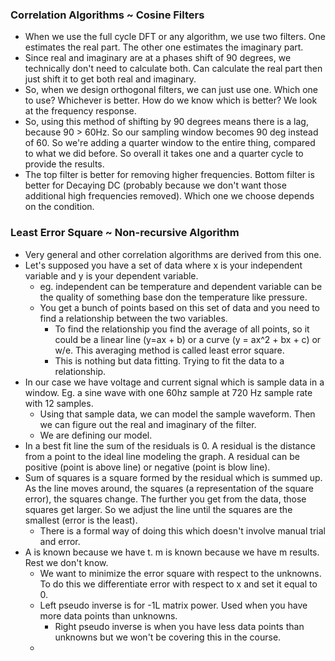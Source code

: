 ### Correlation Algorithms ~ Cosine Filters
- When we use the full cycle DFT or any algorithm, we use two filters. One estimates the real part. The other one estimates the imaginary part.
- Since real and imaginary are at a phases shift of 90 degrees, we technically don't need to calculate both. Can calculate the real part then just shift it to get both real and imaginary.
- So, when we design orthogonal filters, we can just use one. Which one to use? Whichever is better. How do we know which is better? We look at the frequency response.
- So, using this method of shifting by 90 degrees means there is a lag, because 90 > 60Hz. So our sampling window becomes 90 deg instead of 60. So we're adding a quarter window to the entire thing, compared to what we did before. So overall it takes one and a quarter cycle to provide the results.
- The top filter is better for removing higher frequencies. Bottom filter is better for Decaying DC (probably because we don't want those  additional high frequencies removed). Which one we choose depends on the condition.

### Least Error Square ~ Non-recursive Algorithm
- Very general and other correlation algorithms are derived from this one.
- Let's supposed you have a set of data where x is your independent variable and y is your dependent variable.
	- eg. independent can be temperature and dependent variable can be the quality of something base don the temperature like pressure. 
	- You get a bunch of points based on this set of data and you need to find a relationship between the two variables.
		- To find the relationship you find the average of all points, so it could be a linear line (y=ax + b) or a curve (y = ax^2 + bx + c) or w/e. This averaging method is called least error square.
		- This is nothing but data fitting. Trying to fit the data to a relationship.
- In our case we have voltage and current signal which is sample data in a window. Eg. a sine wave with one 60hz sample at 720 Hz sample rate with 12 samples.
	- Using that sample data, we can model the sample waveform. Then we can figure out the real and imaginary of the filter.
	- We are defining our model. 
- In a best fit line the sum of the residuals is 0. A residual is the distance from a point to the ideal line modeling the graph. A residual can be positive (point is above line) or negative (point is blow line).
- Sum of squares is a square formed by the residual which is summed up. As the line moves around, the squares (a representation of the square error), the squares change. The further you get from the data, those squares get larger. So we adjust the line until the squares are the smallest (error is the least).
	- There is a formal way of doing this which doesn't involve manual trial and error.
- A is known because we have t. m is known because we have m results. Rest we don't know. 
	- We want to minimize the error square with respect to the unknowns. To do this we differentiate error with respect to x and set it equal to 0.
	- Left pseudo inverse is for -1L matrix power. Used when you have more data points than unknowns.
		- Right pseudo inverse is when you have less data points than unknowns but we won't be covering this in the course.
	- 

